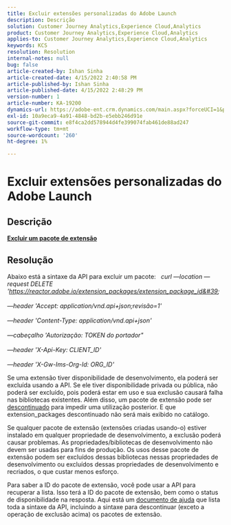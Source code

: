```yaml
---
title: Excluir extensões personalizadas do Adobe Launch
description: Descrição
solution: Customer Journey Analytics,Experience Cloud,Analytics
product: Customer Journey Analytics,Experience Cloud,Analytics
applies-to: Customer Journey Analytics,Experience Cloud,Analytics
keywords: KCS
resolution: Resolution
internal-notes: null
bug: false
article-created-by: Ishan Sinha
article-created-date: 4/15/2022 2:40:58 PM
article-published-by: Ishan Sinha
article-published-date: 4/15/2022 2:48:29 PM
version-number: 1
article-number: KA-19200
dynamics-url: https://adobe-ent.crm.dynamics.com/main.aspx?forceUCI=1&pagetype=entityrecord&etn=knowledgearticle&id=d53e500b-cabc-ec11-983f-0022480b4e7f
exl-id: 10a9eca9-4a91-4848-bd2b-e5ebb246d91e
source-git-commit: e8f4ca2dd578944d4fe399074fab461de88ad247
workflow-type: tm+mt
source-wordcount: '260'
ht-degree: 1%

---
```


# Excluir extensões personalizadas do Adobe Launch

## Descrição

<u><b>Excluir um pacote de extensão</b></u>

## Resolução


Abaixo está a sintaxe da API para excluir um pacote:
 
*curl —location —request DELETE &#39;https://reactor.adobe.io/extension_packages/extension_package_id&#39; \
<br>—header &#39;Accept: application/vnd.api+json;revisão=1&#39; \
<br>—header &#39;Content-Type: application/vnd.api+json&#39; \
<br>—cabeçalho &#39;Autorização: TOKEN do portador&quot; \
<br>—header &#39;X-Api-Key: CLIENT_ID&#39; \
<br>—header &#39;X-Gw-Ims-Org-Id: ORG_ID&#39;*

Se uma extensão tiver disponibilidade de desenvolvimento, ela poderá ser excluída usando a API. Se ele tiver disponibilidade privada ou pública, não poderá ser excluído, pois poderá estar em uso e sua exclusão causará falha nas bibliotecas existentes. Além disso, um pacote de extensão pode ser [descontinuado](https://experienceleague.adobe.com/docs/experience-platform/tags/api/endpoints/extension-packages.html?lang=en#discontinue) para impedir uma utilização posterior. E que extension_packages descontinuado não será mais exibido no catálogo.

Se qualquer pacote de extensão (extensões criadas usando-o) estiver instalado em qualquer propriedade de desenvolvimento, a exclusão poderá causar problemas. As propriedades/bibliotecas de desenvolvimento não devem ser usadas para fins de produção. Os usos desse pacote de extensão podem ser excluídos dessas bibliotecas nessas propriedades de desenvolvimento ou excluídos dessas propriedades de desenvolvimento e recriados, o que custar menos esforço.

Para saber a ID do pacote de extensão, você pode usar a API para recuperar a lista. Isso terá a ID do pacote de extensão, bem como o status de disponibilidade na resposta. Aqui está um [documento de ajuda](https://experienceleague.adobe.com/docs/experience-platform/tags/api/endpoints/extension-packages.html?lang=en#list) que lista toda a sintaxe da API, incluindo a sintaxe para descontinuar (exceto a operação de exclusão acima) os pacotes de extensão.
